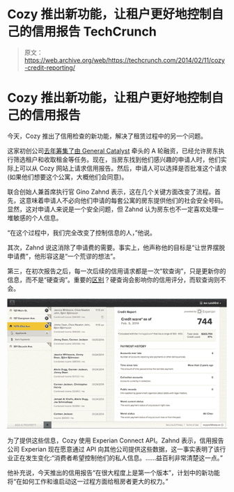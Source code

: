 # Cozy 推出新功能，让租户更好地控制自己的信用报告 TechCrunch

> 原文：<https://web.archive.org/web/https://techcrunch.com/2014/02/11/cozy-credit-reporting/>

# Cozy 推出新功能，让租户更好地控制自己的信用报告

今天，Cozy 推出了信用检查的新功能，解决了租赁过程中的另一个问题。

这家初创公司[去年筹集了由 General Catalyst](https://web.archive.org/web/20221209123713/http://venturebeat.com/2013/10/15/cozy-gets-5m-to-make-it-easier-to-pay-rent-online/) 牵头的 A 轮融资，已经允许房东执行筛选租户和收取租金等任务。现在，当房东找到他们感兴趣的申请人时，他们实际上可以从 Cozy 网站上请求信用报告。然后，申请人可以选择是否批准这个请求(如果他们想要这个公寓，大概他们会同意)。

联合创始人兼首席执行官 Gino Zahnd 表示，这在几个关键方面改变了流程。首先，这意味着申请人不必向他们申请的每套公寓的房东提供他们的社会安全号码。显然，这对申请人来说是一个安全问题，但 Zahnd 认为房东也不一定喜欢处理一堆敏感的个人信息。

“在这个过程中，我们完全改变了控制信息的人，”他说。

其次，Zahnd 说这消除了申请费的需要。事实上，他声称他的目标是“让世界摆脱申请费”，他形容这是“一个荒谬的想法”。

第三，在初次报告之后，每一次后续的信用请求都是一次“软查询”，只是更新你的信息，而不是“硬查询”。重要的[区别](https://web.archive.org/web/20221209123713/https://www.creditkarma.com/article/hard_inquiries_and_soft_inquiries)？硬查询会影响你的信用评分，而软查询则不会。

![Cozy-LandlordApp](img/d90761e4fcc75530a0c7e6e12d209c35.png)

为了提供这些信息，Cozy 使用 Experian Connect API。Zahnd 表示，信用报告公司 Experian 现在愿意通过 API 向其他公司提供这些数据，这一事实表明了该行业正在发生变化:“消费者希望控制他们的私人信息。……益百利非常清楚这一点。”

他补充说，今天推出的信用报告“在很大程度上是第一个版本”，计划中的新功能将“在如何工作和谁启动这一过程方面给租房者更大的权力。”